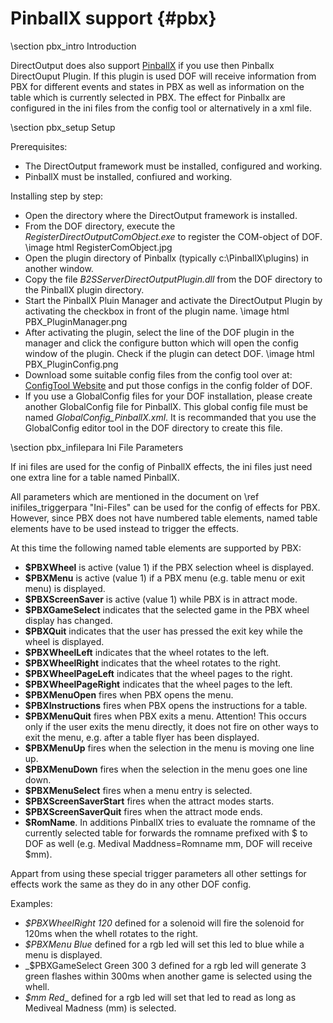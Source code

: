 ﻿PinballX support {#pbx}
===================

\section pbx_intro Introduction

DirectOutput does also support <a target="_blank" href="http://www.pinballx.net/">PinballX</a> if you use then Pinballx DirectOuput Plugin. If this plugin is used DOF will receive information from PBX for different events and states in PBX as well as information on the table which is currently selected in PBX. The effect for Pinballx are configured in the ini files from the config tool or alternatively in a xml file.

\section pbx_setup Setup

Prerequisites:
* The DirectOutput framework must be installed, configured and working.
* PinballX must be installed, confiured and working.

Installing step by step:
* Open the directory where the DirectOutput framework is installed. 
* From the DOF directory, execute the _RegisterDirectOutputComObject.exe_ to register the COM-object of DOF. \image html RegisterComObject.jpg 
* Open the plugin directory of Pinballx (typically c:\PinballX\plugins) in another window.
* Copy the file _B2SServerDirectOutputPlugin.dll_ from the DOF directory to the PinballX plugin directory.
* Start the PinballX Pluin Manager and activate the DirectOutput Plugin by activating the checkbox in front of the plugin name. \image html PBX_PluginManager.png
* After activating the plugin,  select the line of the DOF plugin in the manager and click the configure button which will open the config window of the plugin. Check if the plugin can detect DOF. \image html PBX_PluginConfig.png
* Download some suitable config files from the config tool over at:  <a target="_blank" href="http://vpuniverse.com/ledwiz/login.php">ConfigTool Website</a> and put those configs in the config folder of DOF.
* If you use a GlobalConfig files for your DOF installation, please create another GlobalConfig file for PinballX. This global config file must be named _GlobalConfig_PinballX.xml_. It is recommanded that you use the GlobalConfig editor tool in the DOF directory to create this file. 

\section pbx_infilepara Ini File Parameters

If ini files are used for the config of PinballX effects, the ini files just need one extra line for a table named PinballX.

All parameters which are mentioned in the document on \ref inifiles_triggerpara "Ini-Files" can be used for the config of effects for PBX. However, since PBX does not have numbered table elements, named table elements have to be used instead to trigger the effects. 

At this time the following named table elements are supported by PBX:

* __$PBXWheel__ is active (value 1) if the PBX selection wheel is displayed.
* __$PBXMenu__ is active (value 1) if a PBX menu (e.g. table menu or exit menu) is displayed.
* __$PBXScreenSaver__ is active (value 1) while PBX is in attract mode.
* __$PBXGameSelect__ indicates that the selected game in the PBX wheel display has changed.
* __$PBXQuit__ indicates that the user has pressed the exit key while the wheel is displayed.
* __$PBXWheelLeft__ indicates that the wheel rotates to the left.
* __$PBXWheelRight__ indicates that the wheel rotates to the right.
* __$PBXWheelPageLeft__ indicates that the wheel pages to the right.
* __$PBXWheelPageRight__ indicates that the wheel pages to the left.
* __$PBXMenuOpen__ fires when PBX opens the menu.
* __$PBXInstructions__ fires when PBX opens the instructions for a table.
* __$PBXMenuQuit__ fires when PBX exits a menu. Attention! This occurs only if the user exits the menu directly, it does not fire on other ways to exit the menu, e.g. after a table flyer has been displayed.
* __$PBXMenuUp__ fires when the selection in the menu is moving one line up.
* __$PBXMenuDown__ fires when the selection in the menu goes one line down.
* __$PBXMenuSelect__ fires when a menu entry is selected.
* __$PBXScreenSaverStart__ fires when the attract modes starts.
* __$PBXScreenSaverQuit__ fires when the attract mode ends.
* __$RomName__. In additions PinballX tries to evaluate the romname of the currently selected table for forwards the romname prefixed with $ to DOF as well (e.g. Medival Maddness=Romname mm, DOF will receive $mm).

Appart from using these special trigger parameters all other settings for effects work the same as they do in any other DOF config.

Examples:

* _$PBXWheelRight 120_ defined for a solenoid will fire the solenoid for 120ms when the whell rotates to the right.
* _$PBXMenu Blue_ defined for a rgb led will set this led to blue while a menu is displayed.
* _$PBXGameSelect Green 300 3 defined for a rgb led will generate 3 green flashes within 300ms when another game is selected using the whell.
* _$mm Red__ defined for a rgb led will set that led to read as long as Mediveal Madness (mm) is selected.







